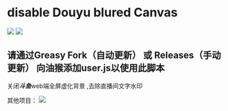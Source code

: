 # disable Douyu blured Canvas
<a href="https://greasyfork.org/zh-CN/scripts/461630-%E4%BC%98%E5%8C%96%E6%96%97%E9%B1%BCweb%E6%92%AD%E6%94%BE%E5%99%A8" target="_blank"><img src="https://img.shields.io/badge/Greasy%20Fork-v1.4-green"></a> <a href="https://github.com/LiebeV/disable-DY-blur/releases" target="_blank"><img src="https://img.shields.io/badge/Releases-v1.3-green?logo=github"></a>
## 请通过Greasy Fork（自动更新） 或 Releases（手动更新） 向油猴添加user.js以使用此脚本


关闭***斗鱼***web端全屏虚化背景 ,去除直播间文字水印

其他项目：
</a> <a href="https://github.com/LiebeV/douyu-all-level-ban" target="_blank"><img src="https://img.shields.io/badge/弹幕屏蔽-WIP-red?logo=github"></a>
